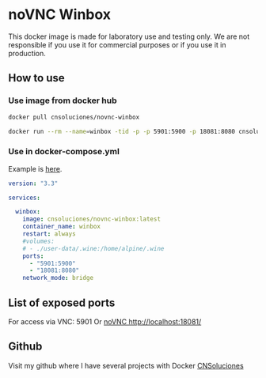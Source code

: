 # noVNC Winbox

This docker image is made for laboratory use and testing only. We are not responsible if you use it for commercial purposes or if you use it in production.

## How to use


### Use image from docker hub

```bash
docker pull cnsoluciones/novnc-winbox
```

```bash
docker run --rm --name=winbox -tid -p -p 5901:5900 -p 18081:8080 cnsoluciones/novnc-winbox:latest
```


### Use in docker-compose.yml

Example is [here](docker-compose.yml).

```yml
version: "3.3"

services:

  winbox:
    image: cnsoluciones/novnc-winbox:latest
    container_name: winbox
    restart: always
    #volumes:
    # - ./user-data/.wine:/home/alpine/.wine
    ports:
      - "5901:5900"
      - "18081:8080"
    network_mode: bridge
```

## List of exposed ports

For access via VNC: 5901 Or [noVNC http://localhost:18081/](http://localhost:18081/)


## Github
Visit my github where I have several projects with Docker [CNSoluciones](https://github.com/lordbasex/Docker)
